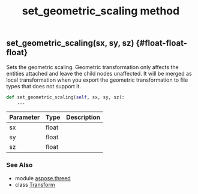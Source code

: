 ﻿---
title: set_geometric_scaling method
second_title: Aspose.3D for Python via .NET API References
description: 
type: docs
weight: 70
url: /python-net/aspose.threed/transform/set_geometric_scaling/
is_root: false
---

## set_geometric_scaling(sx, sy, sz) {#float-float-float}

Sets the geometric scaling. 
Geometric transformation only affects the entities attached and leave the child nodes unaffected.
It will be merged as local transformation when you export the geometric transformation to file types that does not support it.



```python
def set_geometric_scaling(self, sx, sy, sz):
    ...
```


| Parameter | Type | Description |
| :- | :- | :- |
| sx | float |  |
| sy | float |  |
| sz | float |  |



### See Also
* module [aspose.threed](../../)
* class [Transform](/3d/python-net/aspose.threed/transform)
